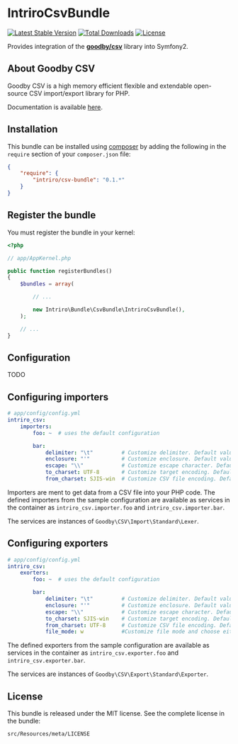 IntriroCsvBundle
=====================
[![Latest Stable Version](https://poser.pugx.org/intriro/csv-bundle/v/stable.svg)](https://packagist.org/packages/intriro/csv-bundle) 
[![Total Downloads](https://poser.pugx.org/intriro/csv-bundle/downloads.svg)](https://packagist.org/packages/intriro/csv-bundle) 
[![License](https://poser.pugx.org/intriro/csv-bundle/license.svg)](https://packagist.org/packages/intriro/csv-bundle)

Provides integration of the [**goodby/csv**][goodby-csv-homepage] library into Symfony2.


About Goodby CSV
---------------

Goodby CSV is a high memory efficient flexible and extendable open-source CSV import/export library for PHP.

Documentation is available [here][goodby-csv-homepage].


Installation
------------

This bundle can be installed using [composer](http://getcomposer.org) by adding the following in the `require` section of your `composer.json` file:

```json
{
    "require": {
        "intriro/csv-bundle": "0.1.*"
    }
}
```

## Register the bundle

You must register the bundle in your kernel:

``` php
<?php

// app/AppKernel.php

public function registerBundles()
{
    $bundles = array(

        // ...

        new Intriro\Bundle\CsvBundle\IntriroCsvBundle(),
    );

    // ...
}
```


Configuration
-------------

TODO

## Configuring importers

``` yaml
# app/config/config.yml
intriro_csv:
    importers:
        foo: ~  # uses the default configuration

        bar:
            delimiter: "\t"         # Customize delimiter. Default value is comma(,)
            enclosure: "'"          # Customize enclosure. Default value is double quotation(")
            escape: "\\"            # Customize escape character. Default value is backslash(\)
            to_charset: UTF-8       # Customize target encoding. Default value is null, no converting.
            from_charset: SJIS-win  # Customize CSV file encoding. Default value is null.
```
Importers are ment to get data from a CSV file into your PHP code. The defined importers from the sample configuration are available as services in the container as `intriro_csv.importer.foo` and `intriro_csv.importer.bar`. 

The services are instances of `Goodby\CSV\Import\Standard\Lexer`.

## Configuring exporters

``` yaml
# app/config/config.yml
intriro_csv:
    exorters:
        foo: ~  # uses the default configuration

        bar:
            delimiter: "\t"         # Customize delimiter. Default value is comma(,)
            enclosure: "'"          # Customize enclosure. Default value is double quotation(")
            escape: "\\"            # Customize escape character. Default value is backslash(\)
            to_charset: SJIS-win    # Customize target encoding. Default value is null, no converting.
            from_charset: UTF-8     # Customize CSV file encoding. Default value is null.
            file_mode: w            #Customize file mode and choose either write or append. Default value is write ('w'). See fopen() php docs
```

The defined exporters from the sample configuration are available as services in the container as `intriro_csv.exporter.foo` and `intriro_csv.exporter.bar`. 

The services are instances of `Goodby\CSV\Export\Standard\Exporter`.

License
-------

This bundle is released under the MIT license. See the complete license in the bundle:

    src/Resources/meta/LICENSE



[goodby-csv-homepage]: https://github.com/goodby/csv
